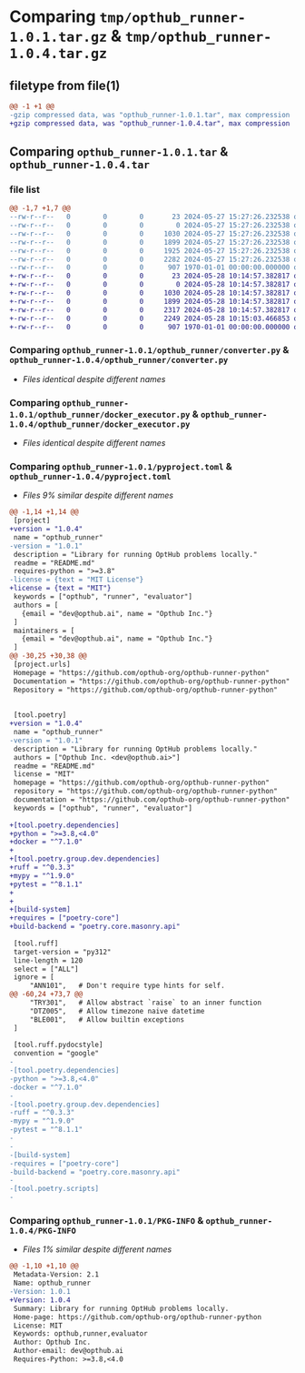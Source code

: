 # Comparing `tmp/opthub_runner-1.0.1.tar.gz` & `tmp/opthub_runner-1.0.4.tar.gz`

## filetype from file(1)

```diff
@@ -1 +1 @@
-gzip compressed data, was "opthub_runner-1.0.1.tar", max compression
+gzip compressed data, was "opthub_runner-1.0.4.tar", max compression
```

## Comparing `opthub_runner-1.0.1.tar` & `opthub_runner-1.0.4.tar`

### file list

```diff
@@ -1,7 +1,7 @@
--rw-r--r--   0        0        0       23 2024-05-27 15:27:26.232538 opthub_runner-1.0.1/README.md
--rw-r--r--   0        0        0        0 2024-05-27 15:27:26.232538 opthub_runner-1.0.1/opthub_runner/__init__.py
--rw-r--r--   0        0        0     1030 2024-05-27 15:27:26.232538 opthub_runner-1.0.1/opthub_runner/converter.py
--rw-r--r--   0        0        0     1899 2024-05-27 15:27:26.232538 opthub_runner-1.0.1/opthub_runner/docker_executor.py
--rw-r--r--   0        0        0     1925 2024-05-27 15:27:26.232538 opthub_runner-1.0.1/opthub_runner/evaluator.py
--rw-r--r--   0        0        0     2282 2024-05-27 15:27:26.232538 opthub_runner-1.0.1/pyproject.toml
--rw-r--r--   0        0        0      907 1970-01-01 00:00:00.000000 opthub_runner-1.0.1/PKG-INFO
+-rw-r--r--   0        0        0       23 2024-05-28 10:14:57.382817 opthub_runner-1.0.4/README.md
+-rw-r--r--   0        0        0        0 2024-05-28 10:14:57.382817 opthub_runner-1.0.4/opthub_runner/__init__.py
+-rw-r--r--   0        0        0     1030 2024-05-28 10:14:57.382817 opthub_runner-1.0.4/opthub_runner/converter.py
+-rw-r--r--   0        0        0     1899 2024-05-28 10:14:57.382817 opthub_runner-1.0.4/opthub_runner/docker_executor.py
+-rw-r--r--   0        0        0     2317 2024-05-28 10:14:57.382817 opthub_runner-1.0.4/opthub_runner/evaluator.py
+-rw-r--r--   0        0        0     2249 2024-05-28 10:15:03.466853 opthub_runner-1.0.4/pyproject.toml
+-rw-r--r--   0        0        0      907 1970-01-01 00:00:00.000000 opthub_runner-1.0.4/PKG-INFO
```

### Comparing `opthub_runner-1.0.1/opthub_runner/converter.py` & `opthub_runner-1.0.4/opthub_runner/converter.py`

 * *Files identical despite different names*

### Comparing `opthub_runner-1.0.1/opthub_runner/docker_executor.py` & `opthub_runner-1.0.4/opthub_runner/docker_executor.py`

 * *Files identical despite different names*

### Comparing `opthub_runner-1.0.1/pyproject.toml` & `opthub_runner-1.0.4/pyproject.toml`

 * *Files 9% similar despite different names*

```diff
@@ -1,14 +1,14 @@
 [project]
+version = "1.0.4"
 name = "opthub_runner"
-version = "1.0.1"
 description = "Library for running OptHub problems locally."
 readme = "README.md"
 requires-python = ">=3.8"
-license = {text = "MIT License"}
+license = {text = "MIT"}
 keywords = ["opthub", "runner", "evaluator"]
 authors = [
   {email = "dev@opthub.ai", name = "Opthub Inc."}
 ]
 maintainers = [
   {email = "dev@opthub.ai", name = "Opthub Inc."}
 ]
@@ -30,25 +30,38 @@
 [project.urls]
 Homepage = "https://github.com/opthub-org/opthub-runner-python"
 Documentation = "https://github.com/opthub-org/opthub-runner-python"
 Repository = "https://github.com/opthub-org/opthub-runner-python"
 
 
 [tool.poetry]
+version = "1.0.4"
 name = "opthub_runner"
-version = "1.0.1"
 description = "Library for running OptHub problems locally."
 authors = ["Opthub Inc. <dev@opthub.ai>"]
 readme = "README.md"
 license = "MIT"
 homepage = "https://github.com/opthub-org/opthub-runner-python"
 repository = "https://github.com/opthub-org/opthub-runner-python"
 documentation = "https://github.com/opthub-org/opthub-runner-python"
 keywords = ["opthub", "runner", "evaluator"]
 
+[tool.poetry.dependencies]
+python = ">=3.8,<4.0"
+docker = "^7.1.0"
+
+[tool.poetry.group.dev.dependencies]
+ruff = "^0.3.3"
+mypy = "^1.9.0"
+pytest = "^8.1.1"
+
+
+[build-system]
+requires = ["poetry-core"]
+build-backend = "poetry.core.masonry.api"
 
 [tool.ruff]
 target-version = "py312"
 line-length = 120
 select = ["ALL"]
 ignore = [
     "ANN101",   # Don't require type hints for self.
@@ -60,24 +73,7 @@
     "TRY301",   # Allow abstract `raise` to an inner function
     "DTZ005",   # Allow timezone naive datetime
     "BLE001",   # Allow builtin exceptions
 ]
 
 [tool.ruff.pydocstyle]
 convention = "google"
-
-[tool.poetry.dependencies]
-python = ">=3.8,<4.0"
-docker = "^7.1.0"
-
-[tool.poetry.group.dev.dependencies]
-ruff = "^0.3.3"
-mypy = "^1.9.0"
-pytest = "^8.1.1"
-
-
-[build-system]
-requires = ["poetry-core"]
-build-backend = "poetry.core.masonry.api"
-
-[tool.poetry.scripts]
-
```

### Comparing `opthub_runner-1.0.1/PKG-INFO` & `opthub_runner-1.0.4/PKG-INFO`

 * *Files 1% similar despite different names*

```diff
@@ -1,10 +1,10 @@
 Metadata-Version: 2.1
 Name: opthub_runner
-Version: 1.0.1
+Version: 1.0.4
 Summary: Library for running OptHub problems locally.
 Home-page: https://github.com/opthub-org/opthub-runner-python
 License: MIT
 Keywords: opthub,runner,evaluator
 Author: Opthub Inc.
 Author-email: dev@opthub.ai
 Requires-Python: >=3.8,<4.0
```

